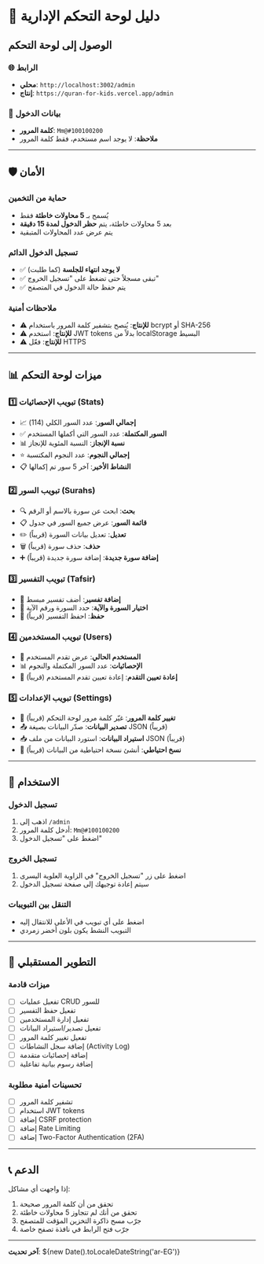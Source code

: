 # 🔐 دليل لوحة التحكم الإدارية

## الوصول إلى لوحة التحكم

### 🌐 الرابط
- **محلي**: `http://localhost:3002/admin`
- **إنتاج**: `https://quran-for-kids.vercel.app/admin`

### 🔑 بيانات الدخول
- **كلمة المرور**: `Mm@#100100200`
- **ملاحظة**: لا يوجد اسم مستخدم، فقط كلمة المرور

---

## 🛡️ الأمان

### حماية من التخمين
- يُسمح بـ **5 محاولات خاطئة** فقط
- بعد 5 محاولات خاطئة، يتم **حظر الدخول لمدة 15 دقيقة**
- يتم عرض عدد المحاولات المتبقية

### تسجيل الدخول الدائم
- ✅ **لا يوجد انتهاء للجلسة** (كما طلبت)
- ✅ تبقى مسجلاً حتى تضغط على "تسجيل الخروج"
- ✅ يتم حفظ حالة الدخول في المتصفح

### ملاحظات أمنية
- ⚠️ **للإنتاج**: يُنصح بتشفير كلمة المرور باستخدام bcrypt أو SHA-256
- ⚠️ **للإنتاج**: استخدم JWT tokens بدلاً من localStorage البسيط
- ⚠️ **للإنتاج**: فعّل HTTPS

---

## 📊 ميزات لوحة التحكم

### 1️⃣ تبويب الإحصائيات (Stats)
- 📈 **إجمالي السور**: عدد السور الكلي (114)
- ✅ **السور المكتملة**: عدد السور التي أكملها المستخدم
- 📊 **نسبة الإنجاز**: النسبة المئوية للإنجاز
- ⭐ **إجمالي النجوم**: عدد النجوم المكتسبة
- 📋 **النشاط الأخير**: آخر 5 سور تم إكمالها

### 2️⃣ تبويب السور (Surahs)
- 🔍 **بحث**: ابحث عن سورة بالاسم أو الرقم
- 📋 **قائمة السور**: عرض جميع السور في جدول
- ✏️ **تعديل**: تعديل بيانات السورة (قريباً)
- 🗑️ **حذف**: حذف سورة (قريباً)
- ➕ **إضافة سورة جديدة**: إضافة سورة جديدة (قريباً)

### 3️⃣ تبويب التفسير (Tafsir)
- 📝 **إضافة تفسير**: أضف تفسير مبسط
- 🔢 **اختيار السورة والآية**: حدد السورة ورقم الآية
- 💾 **حفظ**: احفظ التفسير (قريباً)

### 4️⃣ تبويب المستخدمين (Users)
- 👤 **المستخدم الحالي**: عرض تقدم المستخدم
- 📊 **الإحصائيات**: عدد السور المكتملة والنجوم
- 🔄 **إعادة تعيين التقدم**: إعادة تعيين تقدم المستخدم (قريباً)

### 5️⃣ تبويب الإعدادات (Settings)
- 🔐 **تغيير كلمة المرور**: غيّر كلمة مرور لوحة التحكم (قريباً)
- 📤 **تصدير البيانات**: صدّر البيانات بصيغة JSON (قريباً)
- 📥 **استيراد البيانات**: استورد البيانات من ملف JSON (قريباً)
- 💾 **نسخ احتياطي**: أنشئ نسخة احتياطية من البيانات (قريباً)

---

## 🚀 الاستخدام

### تسجيل الدخول
1. اذهب إلى `/admin`
2. أدخل كلمة المرور: `Mm@#100100200`
3. اضغط على "تسجيل الدخول"

### تسجيل الخروج
1. اضغط على زر "تسجيل الخروج" في الزاوية العلوية اليسرى
2. سيتم إعادة توجيهك إلى صفحة تسجيل الدخول

### التنقل بين التبويبات
- اضغط على أي تبويب في الأعلى للانتقال إليه
- التبويب النشط يكون بلون أخضر زمردي

---

## 🔧 التطوير المستقبلي

### ميزات قادمة
- [ ] تفعيل عمليات CRUD للسور
- [ ] تفعيل حفظ التفسير
- [ ] تفعيل إدارة المستخدمين
- [ ] تفعيل تصدير/استيراد البيانات
- [ ] تفعيل تغيير كلمة المرور
- [ ] إضافة سجل النشاطات (Activity Log)
- [ ] إضافة إحصائيات متقدمة
- [ ] إضافة رسوم بيانية تفاعلية

### تحسينات أمنية مطلوبة
- [ ] تشفير كلمة المرور
- [ ] استخدام JWT tokens
- [ ] إضافة CSRF protection
- [ ] إضافة Rate Limiting
- [ ] إضافة Two-Factor Authentication (2FA)

---

## 📞 الدعم

إذا واجهت أي مشاكل:
1. تحقق من أن كلمة المرور صحيحة
2. تحقق من أنك لم تتجاوز 5 محاولات خاطئة
3. جرّب مسح ذاكرة التخزين المؤقت للمتصفح
4. جرّب فتح الرابط في نافذة تصفح خاصة

---

**آخر تحديث**: ${new Date().toLocaleDateString('ar-EG')}